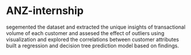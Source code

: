 # ANZ-internship
segemented the dataset and extracted the unique insights of transactional volume of each customer  and assesed the effect of outliers using visualization and explored the correlations  between customer attributes built a regression and decision tree prediction model based on findings.
